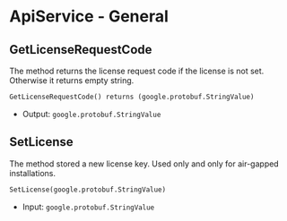 # ApiService - General

## GetLicenseRequestCode

The method returns the license request code if the license is not set. Otherwise it returns empty string.

```proto
GetLicenseRequestCode() returns (google.protobuf.StringValue)
```

- Output: `google.protobuf.StringValue`

## SetLicense

The method stored a new license key. Used only and only for air-gapped installations.

```proto
SetLicense(google.protobuf.StringValue)
```

- Input: `google.protobuf.StringValue`

